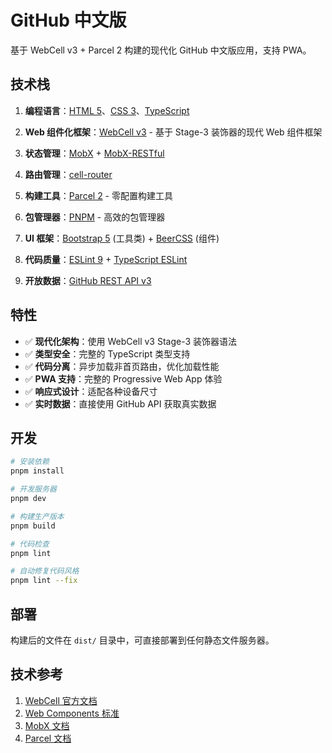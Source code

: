 # GitHub 中文版

基于 WebCell v3 + Parcel 2 构建的现代化 GitHub 中文版应用，支持 PWA。

## 技术栈

1. **编程语言**：[HTML 5][html5]、[CSS 3][css3]、[TypeScript][typescript]

2. **Web 组件化框架**：[WebCell v3](https://github.com/EasyWebApp/WebCell) - 基于 Stage-3 装饰器的现代 Web 组件框架

3. **状态管理**：[MobX](https://mobx.js.org/) + [MobX-RESTful](https://github.com/idea2app/MobX-RESTful)

4. **路由管理**：[cell-router](https://github.com/EasyWebApp/cell-router)

5. **构建工具**：[Parcel 2](https://parceljs.org/) - 零配置构建工具

6. **包管理器**：[PNPM](https://pnpm.io/) - 高效的包管理器

7. **UI 框架**：[Bootstrap 5](https://getbootstrap.com/) (工具类) + [BeerCSS](https://beercss.com/) (组件)

8. **代码质量**：[ESLint 9](https://eslint.org/) + [TypeScript ESLint](https://typescript-eslint.io/)

9. **开放数据**：[GitHub REST API v3](https://docs.github.com/en/rest)

## 特性

- ✅ **现代化架构**：使用 WebCell v3 Stage-3 装饰器语法
- ✅ **类型安全**：完整的 TypeScript 类型支持
- ✅ **代码分离**：异步加载非首页路由，优化加载性能
- ✅ **PWA 支持**：完整的 Progressive Web App 体验
- ✅ **响应式设计**：适配各种设备尺寸
- ✅ **实时数据**：直接使用 GitHub API 获取真实数据

## 开发

```bash
# 安装依赖
pnpm install

# 开发服务器
pnpm dev

# 构建生产版本
pnpm build

# 代码检查
pnpm lint

# 自动修复代码风格
pnpm lint --fix
```

## 部署

构建后的文件在 `dist/` 目录中，可直接部署到任何静态文件服务器。

## 技术参考

1. [WebCell 官方文档](https://web-cell.dev/)
2. [Web Components 标准](https://developer.mozilla.org/zh-CN/docs/Web/Web_Components)
3. [MobX 文档][mobx-docs]
4. [Parcel 文档][parcel-docs]

[html5]: https://developer.mozilla.org/zh-CN/docs/Web/HTML
[css3]: https://developer.mozilla.org/zh-CN/docs/Web/CSS
[typescript]: https://www.typescriptlang.org/
[mobx-docs]: https://mobx.js.org/
[parcel-docs]: https://parceljs.org/
